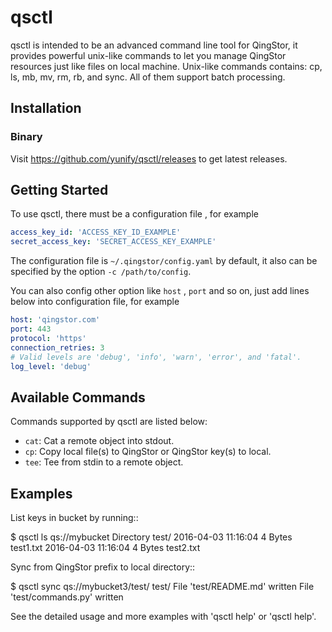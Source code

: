 # qsctl

qsctl is intended to be an advanced command line tool for QingStor, it provides
powerful unix-like commands to let you manage QingStor resources just like files
on local machine. Unix-like commands contains: cp, ls, mb, mv, rm, rb, and sync.
All of them support batch processing.

## Installation

### Binary

Visit <https://github.com/yunify/qsctl/releases> to get latest releases.

## Getting Started

To use qsctl, there must be a configuration file , for example

```yaml
access_key_id: 'ACCESS_KEY_ID_EXAMPLE'
secret_access_key: 'SECRET_ACCESS_KEY_EXAMPLE'
```

The configuration file is `~/.qingstor/config.yaml` by default, it also
can be specified by the option `-c /path/to/config`.

You can also config other option like `host` , `port` and so on, just
add lines below into configuration file, for example

```yaml
host: 'qingstor.com'
port: 443
protocol: 'https'
connection_retries: 3
# Valid levels are 'debug', 'info', 'warn', 'error', and 'fatal'.
log_level: 'debug'
```

## Available Commands

Commands supported by qsctl are listed below:

- `cat`: Cat a remote object into stdout.
- `cp`: Copy local file(s) to QingStor or QingStor key(s) to local.
- `tee`: Tee from stdin to a remote object.


## Examples

List keys in bucket <mybucket> by running::

  $ qsctl ls qs://mybucket
  Directory                          test/
  2016-04-03 11:16:04     4 Bytes    test1.txt
  2016-04-03 11:16:04     4 Bytes    test2.txt

Sync from QingStor prefix to local directory::

  $ qsctl sync qs://mybucket3/test/ test/
  File 'test/README.md' written
  File 'test/commands.py' written

See the detailed usage and more examples with 'qsctl help' or 'qsctl <command> help'.
